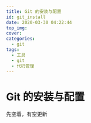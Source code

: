 ```yaml
---
title: Git 的安装与配置
id: git_install
date: 2020-03-30 04:22:44
top_img:
cover:
categories:
  - git
tags:
  - 工具
  - git
  - 代码管理
---
```


# Git 的安装与配置

先空着，有空更新
